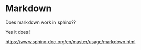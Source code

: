 # Markdown #
Does markdown work in sphinx??

Yes it does!

https://www.sphinx-doc.org/en/master/usage/markdown.html